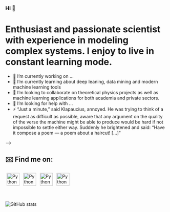 ### Hi 👋
# Enthusiast and passionate scientist with experience in modeling complex systems. I enjoy to live in constant learning mode.


- 🔭 I’m currently working on ...
- 🌱 I’m currently learning about deep leaning, data mining and modern machine learning tools
- 👯 I’m looking to collaborate on theoretical physics projects as well as machine learning applications for both academia and private sectors. 
- 🤔 I’m looking for help with ...
- ⚡ “Just a minute,” said Klapaucius, annoyed. He was trying to think of a request as difficult as possible, aware that any argument on the quality of the verse the machine might be able to produce would be hard if not impossible to settle either way. Suddenly he brightened and said:
“Have it compose a poem — a poem about a haircut! [...]"

-->

## ✉️ Find me on:




 <a href="https://www.linkedin.com/in/emanuel-chimanski-phd-321180216/" target="_blank" rel="noopener noreferrer"> <img src="https://cdn.jsdelivr.net/npm/simple-icons@v3/icons/linkedin.svg" alt="Python" height="40" style="vertical-align:top; margin:4px"></a>
 <a href="mailto:chimanski1@llnl.gov"> <img src="https://parallel-in-time.org/assets/llnl-07cf941565841d3b160405939a668d27d3b0b043cc8d924ac5867976d0296b2b.jpg" alt="Python" height="40" style="vertical-align:top; margin:4px"></a>
 <a href="mailto:evchimanki@gmail.com"> <img src="https://cdn.jsdelivr.net/npm/simple-icons@v3/icons/gmail.svg" alt="Python" height="40" style="vertical-align:top; margin:4px"></a>
 <a ><img src="https://stallman.org/no-facebook.png" alt="Python" height="40" style="vertical-align:top; margin:4px"></a>


<br />


 
![GitHub stats](https://github-readme-stats.vercel.app/api?username=evchimanski&show_icons=true&theme=tokyonight)





